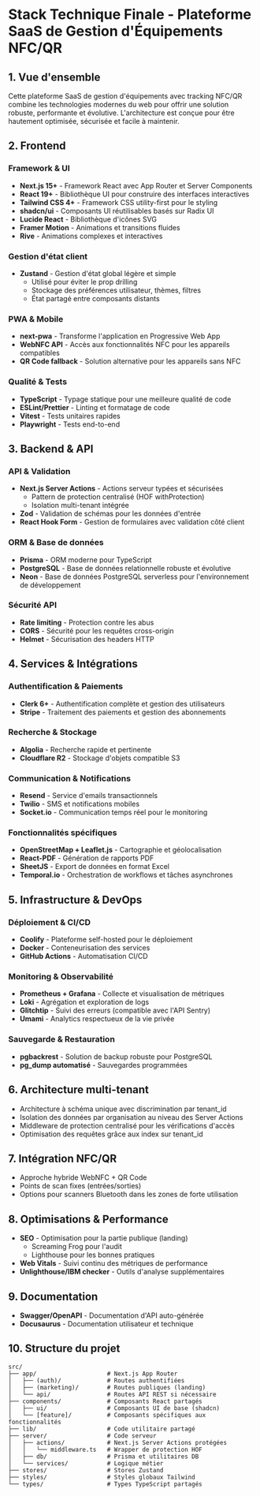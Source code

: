 # Stack Technique Finale - Plateforme SaaS de Gestion d'Équipements NFC/QR

## 1. Vue d'ensemble

Cette plateforme SaaS de gestion d'équipements avec tracking NFC/QR combine les technologies modernes du web pour offrir une solution robuste, performante et évolutive. L'architecture est conçue pour être hautement optimisée, sécurisée et facile à maintenir.

## 2. Frontend

### Framework & UI

- **Next.js 15+** - Framework React avec App Router et Server Components
- **React 19+** - Bibliothèque UI pour construire des interfaces interactives
- **Tailwind CSS 4+** - Framework CSS utility-first pour le styling
- **shadcn/ui** - Composants UI réutilisables basés sur Radix UI
- **Lucide React** - Bibliothèque d'icônes SVG
- **Framer Motion** - Animations et transitions fluides
- **Rive** - Animations complexes et interactives

### Gestion d'état client

- **Zustand** - Gestion d'état global légère et simple
  - Utilisé pour éviter le prop drilling
  - Stockage des préférences utilisateur, thèmes, filtres
  - État partagé entre composants distants

### PWA & Mobile

- **next-pwa** - Transforme l'application en Progressive Web App
- **WebNFC API** - Accès aux fonctionnalités NFC pour les appareils compatibles
- **QR Code fallback** - Solution alternative pour les appareils sans NFC

### Qualité & Tests

- **TypeScript** - Typage statique pour une meilleure qualité de code
- **ESLint/Prettier** - Linting et formatage de code
- **Vitest** - Tests unitaires rapides
- **Playwright** - Tests end-to-end

## 3. Backend & API

### API & Validation

- **Next.js Server Actions** - Actions serveur typées et sécurisées
  - Pattern de protection centralisé (HOF withProtection)
  - Isolation multi-tenant intégrée
- **Zod** - Validation de schémas pour les données d'entrée
- **React Hook Form** - Gestion de formulaires avec validation côté client

### ORM & Base de données

- **Prisma** - ORM moderne pour TypeScript
- **PostgreSQL** - Base de données relationnelle robuste et évolutive
- **Neon** - Base de données PostgreSQL serverless pour l'environnement de développement

### Sécurité API

- **Rate limiting** - Protection contre les abus
- **CORS** - Sécurité pour les requêtes cross-origin
- **Helmet** - Sécurisation des headers HTTP

## 4. Services & Intégrations

### Authentification & Paiements

- **Clerk 6+** - Authentification complète et gestion des utilisateurs
- **Stripe** - Traitement des paiements et gestion des abonnements

### Recherche & Stockage

- **Algolia** - Recherche rapide et pertinente
- **Cloudflare R2** - Stockage d'objets compatible S3

### Communication & Notifications

- **Resend** - Service d'emails transactionnels
- **Twilio** - SMS et notifications mobiles
- **Socket.io** - Communication temps réel pour le monitoring

### Fonctionnalités spécifiques

- **OpenStreetMap + Leaflet.js** - Cartographie et géolocalisation
- **React-PDF** - Génération de rapports PDF
- **SheetJS** - Export de données en format Excel
- **Temporal.io** - Orchestration de workflows et tâches asynchrones

## 5. Infrastructure & DevOps

### Déploiement & CI/CD

- **Coolify** - Plateforme self-hosted pour le déploiement
- **Docker** - Conteneurisation des services
- **GitHub Actions** - Automatisation CI/CD

### Monitoring & Observabilité

- **Prometheus + Grafana** - Collecte et visualisation de métriques
- **Loki** - Agrégation et exploration de logs
- **Glitchtip** - Suivi des erreurs (compatible avec l'API Sentry)
- **Umami** - Analytics respectueux de la vie privée

### Sauvegarde & Restauration

- **pgbackrest** - Solution de backup robuste pour PostgreSQL
- **pg_dump automatisé** - Sauvegardes programmées

## 6. Architecture multi-tenant

- Architecture à schéma unique avec discrimination par tenant_id
- Isolation des données par organisation au niveau des Server Actions
- Middleware de protection centralisé pour les vérifications d'accès
- Optimisation des requêtes grâce aux index sur tenant_id

## 7. Intégration NFC/QR

- Approche hybride WebNFC + QR Code
- Points de scan fixes (entrées/sorties)
- Options pour scanners Bluetooth dans les zones de forte utilisation

## 8. Optimisations & Performance

- **SEO** - Optimisation pour la partie publique (landing)
  - Screaming Frog pour l'audit
  - Lighthouse pour les bonnes pratiques
- **Web Vitals** - Suivi continu des métriques de performance
- **Unlighthouse/IBM checker** - Outils d'analyse supplémentaires

## 9. Documentation

- **Swagger/OpenAPI** - Documentation d'API auto-générée
- **Docusaurus** - Documentation utilisateur et technique

## 10. Structure du projet

```
src/
├── app/                    # Next.js App Router
│   ├── (auth)/             # Routes authentifiées
│   ├── (marketing)/        # Routes publiques (landing)
│   └── api/                # Routes API REST si nécessaire
├── components/             # Composants React partagés
│   ├── ui/                 # Composants UI de base (shadcn)
│   └── [feature]/          # Composants spécifiques aux fonctionnalités
├── lib/                    # Code utilitaire partagé
├── server/                 # Code serveur
│   ├── actions/            # Next.js Server Actions protégées
│   │   └── middleware.ts   # Wrapper de protection HOF
│   ├── db/                 # Prisma et utilitaires DB
│   └── services/           # Logique métier
├── stores/                 # Stores Zustand
├── styles/                 # Styles globaux Tailwind
└── types/                  # Types TypeScript partagés
```
